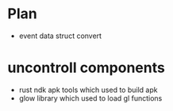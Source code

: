 # Plan
* event data struct convert

# uncontroll components
* rust ndk apk tools which used to build apk
* glow library which used to load gl functions
